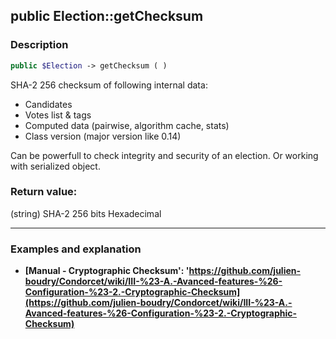 ## public Election::getChecksum

### Description    

```php
public $Election -> getChecksum ( )
```

SHA-2 256 checksum of following internal data:
* Candidates
* Votes list & tags
* Computed data (pairwise, algorithm cache, stats)
* Class version (major version like 0.14)

Can be powerfull to check integrity and security of an election. Or working with serialized object.    


### Return value:   

(string) SHA-2 256 bits Hexadecimal


---------------------------------------

### Examples and explanation

* **[Manual - Cryptographic Checksum': 'https://github.com/julien-boudry/Condorcet/wiki/III-%23-A.-Avanced-features-%26-Configuration-%23-2.-Cryptographic-Checksum](https://github.com/julien-boudry/Condorcet/wiki/III-%23-A.-Avanced-features-%26-Configuration-%23-2.-Cryptographic-Checksum)**    
